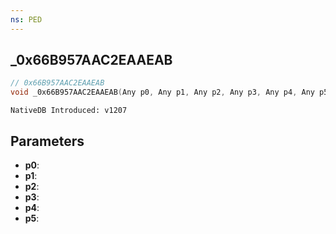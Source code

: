 ```yaml
---
ns: PED
---
```

## _0x66B957AAC2EAAEAB

```c
// 0x66B957AAC2EAAEAB
void _0x66B957AAC2EAAEAB(Any p0, Any p1, Any p2, Any p3, Any p4, Any p5);
```

```
NativeDB Introduced: v1207
```

## Parameters
* **p0**:
* **p1**:
* **p2**:
* **p3**:
* **p4**:
* **p5**:
